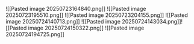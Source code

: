 ![[Pasted image 20250723164840.png]]
![[Pasted image 20250723195510.png]]
![[Pasted image 20250723204155.png]]
![[Pasted image 20250724140713.png]]
![[Pasted image 20250724143034.png]]![[Pasted image 20250724150322.png]]
![[Pasted image 20250724194725.png]]